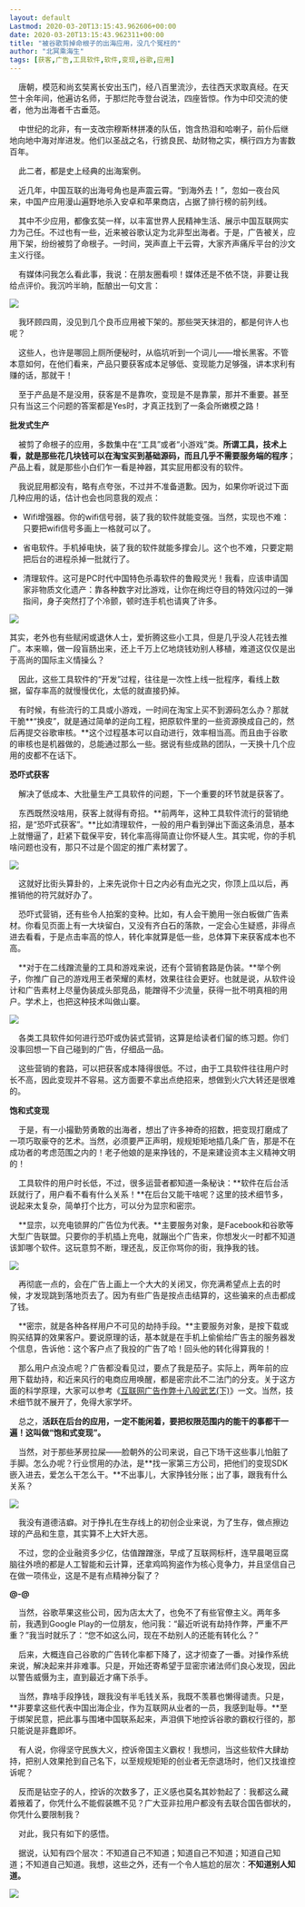 ```yaml
---
layout: default
Lastmod: 2020-03-20T13:15:43.962606+00:00
date: 2020-03-20T13:15:43.962311+00:00
title: "被谷歌剪掉命根子的出海应用，没几个冤枉的"
author: "北冥乘海生"
tags: [获客,广告,工具软件,软件,变现,谷歌,应用]
---
```


    唐朝，模范和尚玄奘离长安出玉门，经八百里流沙，去往西天求取真经。在天竺十余年间，他遍访名师，于那烂陀寺登台说法，四座皆惊。作为中印交流的使者，他为出海者千古垂范。

    中世纪的北非，有一支改宗穆斯林拼凑的队伍，饱含热泪和哈喇子，前仆后继地向地中海对岸进发。他们以圣战之名，行掳良民、劫财物之实，横行四方为害数百年。

    此二者，都是史上经典的出海案例。

    近几年，中国互联的出海号角也是声震云霄。“到海外去！”，忽如一夜台风来，中国产应用漫山遍野地杀入安卓和苹果商店，占据了排行榜的前列线。

    其中不少应用，都像玄奘一样，以丰富世界人民精神生活、展示中国互联网实力为己任。不过也有一些，近来被谷歌认定为北非型出海者。于是，广告被关，应用下架，纷纷被剪了命根子。一时间，哭声直上干云霄，大家齐声痛斥平台的沙文主义行径。

    有媒体问我怎么看此事，我说：在朋友圈看呗！媒体还是不依不饶，非要让我给点评价。我沉吟半晌，酝酿出一句文言：

![](https://images.weserv.nl/?url=https%3A//mmbiz.qpic.cn/mmbiz_jpg/L0FwK4mMGh9nBJwet6VJanPUh67pd3RLJXrHZ4pCILxLevEgZlClZUTZa5cUZKdQbEvvHvM3KDa5GQIjaZEyhQ/640%3Fwx_fmt%3Djpeg)

    我环顾四周，没见到几个良币应用被下架的。那些哭天抹泪的，都是何许人也呢？

    这些人，也许是哪回上厕所便秘时，从临坑听到一个词儿——增长黑客。不管本意如何，在他们看来，产品只要获客成本足够低、变现能力足够强，讲本求利有赚的话，那就干！

    至于产品是不是没用，获客是不是靠吹，变现是不是靠蒙，那并不重要。甚至只有当这三个问题的答案都是Yes时，才真正找到了一条会所嫩模之路！

**批发式生产**

    被剪了命根子的应用，多数集中在“工具”或者“小游戏”类。**所谓工具，技术上看，就是那些花几块钱可以在淘宝买到基础源码，而且几乎不需要服务端的程序**；产品上看，就是那些小白们乍一看是神器，其实屁用都没有的软件。

    我说屁用都没有，略有点夸张，不过并不准备道歉。因为，如果你听说过下面几种应用的话，估计也会也同意我的观点：

*   Wifi增强器。你的wifi信号弱，装了我的软件就能变强。当然，实现也不难：只要把wifi信号多画上一格就可以了。
    
*   省电软件。手机掉电快，装了我的软件就能多撑会儿。这个也不难，只要定期把后台的进程杀掉一批就行了。
    
*   清理软件。这可是PC时代中国特色杀毒软件的鲁殿灵光！我看，应该申请国家非物质文化遗产：靠各种数字对比游戏，让你在绚烂夺目的特效闪过的一弹指间，身子突然打了个冷颤，顿时连手机也请爽了许多。
    

![](https://images.weserv.nl/?url=https%3A//mmbiz.qpic.cn/mmbiz_jpg/L0FwK4mMGh9nBJwet6VJanPUh67pd3RLuZUicw7Lb6sCWbDK6RwaJeB7fxq9bN07VloGVibHibR2NT3YjKuia4vY3Q/640%3Fwx_fmt%3Djpeg)

其实，老外也有些赋闲或退休人士，爱折腾这些小工具，但是几乎没人花钱去推广。本来嘛，做一段盲肠出来，还上千万上亿地烧钱劝别人移植，难道这仅仅是出于高尚的国际主义情操么？

    因此，这些工具软件的“开发”过程，往往是一次性上线一批程序，看线上数据，留存率高的就慢慢优化，太低的就直接扔掉。

    有时候，有些流行的工具或小游戏，一时间在淘宝上买不到源码怎么办？那就干脆**“换皮”，就是通过简单的逆向工程，把原软件里的一些资源换成自己的，然后再提交谷歌审核。**这个过程基本可以自动进行，效率相当高。而且由于谷歌的审核也是机器做的，总能通过那么一些。据说有些成熟的团队，一天换十几个应用的皮都不在话下。

**恐吓式获客**

    解决了低成本、大批量生产工具软件的问题，下一个重要的环节就是获客了。

    东西既然没啥用，获客上就得有奇招。**前两年，这种工具软件流行的营销绝招，是“恐吓式获客”。**比如清理软件，一般的用户看到弹出下面这条消息，基本上就懵逼了，赶紧下载保平安，转化率高得简直让你怀疑人生。其实呢，你的手机啥问题也没有，那只不过是个固定的推广素材罢了。

![](https://images.weserv.nl/?url=https%3A//mmbiz.qpic.cn/mmbiz_jpg/L0FwK4mMGh9nBJwet6VJanPUh67pd3RL8lVqFicA88SMXzZAIaH6aiaz9yJiciar9tBPEJrwGok1ibx8vSjFI1Ssn7w/640%3Fwx_fmt%3Djpeg)

    这就好比街头算卦的，上来先说你十日之内必有血光之灾，你顶上瓜以后，再推销他的符咒就好办了。

    恐吓式营销，还有些令人拍案的变种。比如，有人会干脆用一张白板做广告素材。你看见页面上有一大块留白，又没有齐白石的落款，一定会心生疑惑，非得点进去看看，于是点击率高的惊人，转化率就算是低一些，总体算下来获客成本也不高。

    **对于在二线蹭流量的工具和游戏来说，还有个营销套路是伪装。**举个例子，你推广自己的游戏用王者荣耀的素材，效果往往会更好。也就是说，从软件设计和广告素材上尽量伪装成头部竞品，能蹭得不少流量，获得一批不明真相的用户。学术上，也把这种技术叫做山寨。

![](https://images.weserv.nl/?url=https%3A//mmbiz.qpic.cn/mmbiz_jpg/L0FwK4mMGh9nBJwet6VJanPUh67pd3RLtqzDfjXrD1A4tia9QodtVk9pzCBLaDL4eP5ia91jHuQRFAmmTHZaWR4Q/640%3Fwx_fmt%3Djpeg)

    各类工具软件如何进行恐吓或伪装式营销，这算是给读者们留的练习题。你们没事回想一下自己碰到的广告，仔细品一品。

    这些营销的套路，可以把获客成本降得很低。不过，由于工具软件往往用户时长不高，因此变现并不容易。这方面要不拿出点绝招来，想做到火穴大转还是很难的。

**饱和式变现**

    于是，有一小撮勤劳勇敢的出海者，想出了许多神奇的招数，把变现打磨成了一项巧取豪夺的艺术。当然，必须要严正声明，规规矩矩地插几条广告，那是不在成功者的考虑范围之内的！老子他娘的是来挣钱的，不是来建设资本主义精神文明的！

    工具软件的用户时长低，不过，很多运营者都知道一条秘诀：**软件在后台活跃就行了，用户看不看有什么关系！**在后台又能干啥呢？这里的技术细节多，说起来太复杂，简单打个比方，可以分为显宗和密宗。

    **显宗，以充电锁屏的广告位为代表。**主要服务对象，是Facebook和谷歌等大型广告联盟。只要你的手机插上充电，就蹦出个广告来，你想发火一时都不知道该卸哪个软件。这玩意剪不断，理还乱，反正你骂你的街，我挣我的钱。

![](https://images.weserv.nl/?url=https%3A//mmbiz.qpic.cn/mmbiz_jpg/L0FwK4mMGh9nBJwet6VJanPUh67pd3RLkM39TV5iabO216gheAEEvia3cQknoDybNzv7O1eBjqVsruiaTbZJosCQg/640%3Fwx_fmt%3Djpeg)

    再彻底一点的，会在广告上画上一个大大的关闭叉，你充满希望点上去的时候，才发现跳到落地页去了。因为有些广告是按点击结算的，这些骗来的点击都成了钱。  

    **密宗，就是各种各样用户不可见的劫持手段。**主要服务对象，是按下载或购买结算的效果客户。要说原理的话，基本就是在手机上偷偷给广告主的服务器发个信息，告诉他：这个客户点了我投的广告了哈！回头他的转化得算我的！

    那么用户点没点呢？广告都没看见过，要点了我是茄子。实际上，两年前的应用下载劫持，和近来风行的电商应用唤醒，都是密宗此不二法门的分支。关于这方面的科学原理，大家可以参考《[互联网广告作弊十八般武艺(下)](http://mp.weixin.qq.com/s?__biz=MzIyOTAyOTEyNw==&mid=2649631671&idx=1&sn=7519610d9d4c7f5610ce2376b8022b05&chksm=f0526fdfc725e6c90b7615ea69ccca208d75125b6d6abde7fe35d74d02937e0d29487709925f&scene=21#wechat_redirect)》一文。当然，技术细节就不展开了，免得大家学坏。

    总之，**活跃在后台的应用，一定不能闲着，要把权限范围内的能干的事都干一遍！这叫做“饱和式变现”。**

    当然，对于那些茅房拉屎——脸朝外的公司来说，自己下场干这些事儿怕脏了手脚。怎么办呢？行业惯用的办法，是**找一家第三方公司，把他们的变现SDK嵌入进去，爱怎么干怎么干。**不出事儿，大家挣钱分账；出了事，跟我有什么关系？

![](https://images.weserv.nl/?url=https%3A//mmbiz.qpic.cn/mmbiz_jpg/L0FwK4mMGh9nBJwet6VJanPUh67pd3RLCj6979KtYhMdF0NF9OQ7bKpPPPL7DMF2ujARB1R4uMZJ7XDBoO0iadA/640%3Fwx_fmt%3Djpeg)

    我没有道德洁癖。对于挣扎在生存线上的初创企业来说，为了生存，做点擦边球的产品和生意，其实算不上大奸大恶。

    不过，您的企业融资多少亿，估值蹭蹭涨，早成了互联网标杆，连早晨喝豆腐脑往外喷的都是人工智能和云计算，还拿鸡鸣狗盗作为核心竞争力，并且坚信自己在做一项伟业，这是不是有点精神分裂了？

**@-@**

    当然，谷歌苹果这些公司，因为店太大了，也免不了有些官僚主义。两年多前，我遇到Google Play的一位朋友，他问我：“最近听说有劫持作弊，严重不严重？”我当时就乐了：“您不如这么问，现在不劫别人的还能有转化么？”

    后来，大概连自己谷歌的广告转化率都下降了，这才彻查了一番。对操作系统来说，解决起来并非难事。只是，开始还寄希望于显密宗诸法师们良心发现，因此以警告威慑为主，直到最近才痛下杀手。  

    当然，靠啥手段挣钱，跟我没有半毛钱关系，我既不羡慕也懒得谴责。只是，**非要拿这些代表中国出海企业，作为互联网从业者的一员，我感到耻辱。**至于绑架民意，把此事与围堵中国联系起来，声泪俱下地控诉谷歌的霸权行径的，那只能说是非蠢即坏。

    有人说，你得坚守民族大义，控诉帝国主义霸权！我想问，当这些软件大肆劫持，把别人效果抢到自己名下，以至规规矩矩的创业者无奈退场时，他们又找谁控诉呢？  

    反而是钻空子的人，控诉的次数多了，正义感也莫名其妙勃起了：我都这么藏着掖着了，你凭什么不能假装瞧不见？广大亚非拉用户都没有去联合国告御状的，你凭什么要限制我？  

    对此，我只有如下的感悟。  

    据说，认知有四个层次：不知道自己不知道；知道自己不知道；知道自己知道；不知道自己知道。我想，这些之外，还有一个令人尴尬的层次：**不知道别人知道。**

![](https://images.weserv.nl/?url=https%3A//mmbiz.qpic.cn/mmbiz_jpg/L0FwK4mMGh9rqLQQKCViayOIQDdcf88ibeefeZHn7XibqTZTW1OrdnZOmpgxGC0OPZLicQGDteavj6qmz8FRsQRsaQ/640%3Fwx_fmt%3Djpeg)

